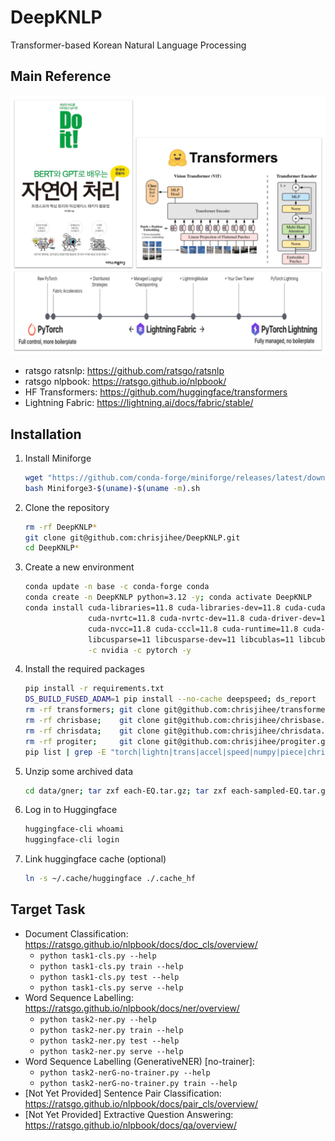 # DeepKNLP
Transformer-based Korean Natural Language Processing

## Main Reference
![overview](images/overview.png?raw=true)
* ratsgo ratsnlp: https://github.com/ratsgo/ratsnlp
* ratsgo nlpbook: https://ratsgo.github.io/nlpbook/
* HF Transformers: https://github.com/huggingface/transformers
* Lightning Fabric: https://lightning.ai/docs/fabric/stable/

## Installation

1. Install Miniforge
    ```bash
    wget "https://github.com/conda-forge/miniforge/releases/latest/download/Miniforge3-$(uname)-$(uname -m).sh"
    bash Miniforge3-$(uname)-$(uname -m).sh
    ```
2. Clone the repository
    ```bash
    rm -rf DeepKNLP*
    git clone git@github.com:chrisjihee/DeepKNLP.git
    cd DeepKNLP*
    ```
3. Create a new environment
    ```bash
    conda update -n base -c conda-forge conda
    conda create -n DeepKNLP python=3.12 -y; conda activate DeepKNLP
    conda install cuda-libraries=11.8 cuda-libraries-dev=11.8 cuda-cudart=11.8 cuda-cudart-dev=11.8 \
                  cuda-nvrtc=11.8 cuda-nvrtc-dev=11.8 cuda-driver-dev=11.8 \
                  cuda-nvcc=11.8 cuda-cccl=11.8 cuda-runtime=11.8 cuda-version=11.8 \
                  libcusparse=11 libcusparse-dev=11 libcublas=11 libcublas-dev=11 \
                  -c nvidia -c pytorch -y
    ```
4. Install the required packages
    ```bash
    pip install -r requirements.txt
    DS_BUILD_FUSED_ADAM=1 pip install --no-cache deepspeed; ds_report
    rm -rf transformers; git clone git@github.com:chrisjihee/transformers.git; pip install -U -e transformers
    rm -rf chrisbase;    git clone git@github.com:chrisjihee/chrisbase.git;    pip install -U -e chrisbase
    rm -rf chrisdata;    git clone git@github.com:chrisjihee/chrisdata.git;    pip install -U -e chrisdata
    rm -rf progiter;     git clone git@github.com:chrisjihee/progiter.git;     pip install -U -e progiter
    pip list | grep -E "torch|lightn|trans|accel|speed|numpy|piece|chris|prog|pydantic"
    ```
5. Unzip some archived data
    ```bash
    cd data/gner; tar zxf each-EQ.tar.gz; tar zxf each-sampled-EQ.tar.gz; cd ../..;
    ```
6. Log in to Huggingface
    ```bash
    huggingface-cli whoami
    huggingface-cli login
    ```
7. Link huggingface cache (optional)
    ```bash
    ln -s ~/.cache/huggingface ./.cache_hf
    ```

## Target Task
* Document Classification: https://ratsgo.github.io/nlpbook/docs/doc_cls/overview/
  - `python task1-cls.py --help`
  - `python task1-cls.py train --help`
  - `python task1-cls.py test --help`
  - `python task1-cls.py serve --help`
* Word Sequence Labelling: https://ratsgo.github.io/nlpbook/docs/ner/overview/
  - `python task2-ner.py --help`
  - `python task2-ner.py train --help`
  - `python task2-ner.py test --help`
  - `python task2-ner.py serve --help`
* Word Sequence Labelling (GenerativeNER) [no-trainer]:
  - `python task2-nerG-no-trainer.py --help`
  - `python task2-nerG-no-trainer.py train --help`
* [Not Yet Provided] Sentence Pair Classification: https://ratsgo.github.io/nlpbook/docs/pair_cls/overview/
* [Not Yet Provided] Extractive Question Answering: https://ratsgo.github.io/nlpbook/docs/qa/overview/
